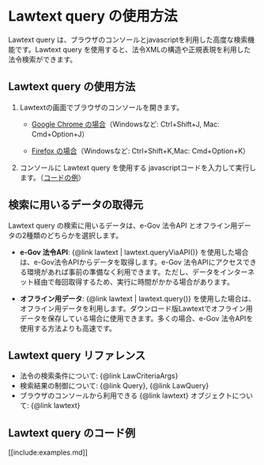 Lawtext query の使用方法 
====================================================

Lawtext query は、ブラウザのコンソールとjavascriptを利用した高度な検索機能です。Lawtext query を使用すると、法令XMLの構造や正規表現を利用した法令検索ができます。

## Lawtext query の使用方法

1. Lawtextの画面でブラウザのコンソールを開きます。

    - [Google Chrome の場合](https://developer.chrome.com/docs/devtools/open/#console)（Windowsなど: Ctrl+Shift+J, Mac: Cmd+Option+J）

    - [Firefox の場合](https://developer.mozilla.org/docs/Tools/Web_Console/UI_Tour)（Windowsなど: Ctrl+Shift+K,Mac: Cmd+Option+K）
    
2. コンソールに Lawtext query を使用する javascriptコードを入力して実行します。（[コードの例](#examples)）

## 検索に用いるデータの取得元

Lawtext query の検索に用いるデータは、e-Gov 法令API とオフライン用データの2種類のどちらかを選択します。

- **e-Gov 法令API**: {@link lawtext | lawtext.queryViaAPI()} を使用した場合は、e-Gov法令APIからデータを取得します。e-Gov 法令APIにアクセスできる環境があれば事前の準備なく利用できます。ただし、データをインターネット経由で毎回取得するため、実行に時間がかかる場合があります。

- **オフライン用データ**: {@link lawtext | lawtext.query()} を使用した場合は、オフライン用データを利用します。ダウンロード版Lawtextでオフライン用データを保存している場合に使用できます。多くの場合、e-Gov 法令APIを使用する方法よりも高速です。

## Lawtext query リファレンス

- 法令の検索条件について: {@link LawCriteriaArgs}
- 検索結果の制御について: {@link Query}, {@link LawQuery}
- ブラウザのコンソールから利用できる {@link lawtext} オブジェクトについて: {@link lawtext}

## Lawtext query のコード例<a name="examples"></a>

[[include:examples.md]]

